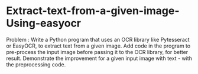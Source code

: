 # Extract-text-from-a-given-image-Using-easyocr
Problem : Write a Python program that uses an OCR library like Pytesseract or EasyOCR, to extract text from a given image. Add code in the program to pre-process the input image before passing it to the OCR library, for better result. Demonstrate the improvement for a given input image with text - with the preprocessing code.
